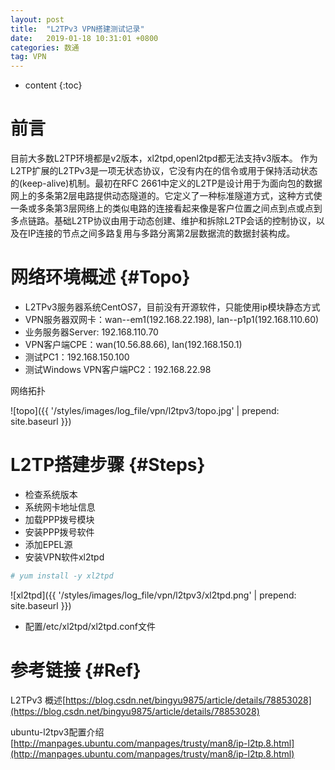 ```yaml
---
layout: post
title:  "L2TPv3 VPN搭建测试记录"
date:   2019-01-18 10:31:01 +0800
categories: 数通
tag: VPN
---
```


* content
{:toc}


前言
====================================
目前大多数L2TP环境都是v2版本，xl2tpd,openl2tpd都无法支持v3版本。
作为L2TP扩展的L2TPv3是一项无状态协议，它没有内在的信令或用于保持活动状态的(keep-alive)机制。最初在RFC 2661中定义的L2TP是设计用于为面向包的数据网上的多条第2层电路提供动态隧道的。它定义了一种标准隧道方式，这种方式使一条或多条第3层网络上的类似电路的连接看起来像是客户位置之间点到点或点到多点链路。基础L2TP协议由用于动态创建、维护和拆除L2TP会话的控制协议，以及在IP连接的节点之间多路复用与多路分离第2层数据流的数据封装构成。

网络环境概述                                                    {#Topo}
====================================
+ L2TPv3服务器系统CentOS7，目前没有开源软件，只能使用ip模块静态方式
+ VPN服务器双网卡：wan--em1(192.168.22.198), lan--p1p1(192.168.110.60)
+ 业务服务器Server: 192.168.110.70
+ VPN客户端CPE：wan(10.56.88.66), lan(192.168.150.1)
+ 测试PC1：192.168.150.100
+ 测试Windows VPN客户端PC2：192.168.22.98

网络拓扑

![topo]({{ '/styles/images/log_file/vpn/l2tpv3/topo.jpg' | prepend: site.baseurl  }})

L2TP搭建步骤                                                    {#Steps}
====================================
+ 检查系统版本
+ 系统网卡地址信息
+ 加载PPP拨号模块
+ 安装PPP拨号软件
+ 添加EPEL源
+ 安装VPN软件xl2tpd
```bash
# yum install -y xl2tpd
```
![xl2tpd]({{ '/styles/images/log_file/vpn/l2tpv3/xl2tpd.png' | prepend: site.baseurl  }})

+ 配置/etc/xl2tpd/xl2tpd.conf文件

参考链接                                                    {#Ref}
====================================
L2TPv3 概述[https://blog.csdn.net/bingyu9875/article/details/78853028](https://blog.csdn.net/bingyu9875/article/details/78853028)

ubuntu-l2tpv3配置介绍[http://manpages.ubuntu.com/manpages/trusty/man8/ip-l2tp.8.html](http://manpages.ubuntu.com/manpages/trusty/man8/ip-l2tp.8.html)
